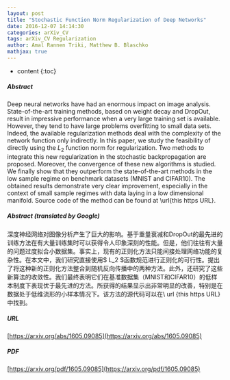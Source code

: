 ```yaml
---
layout: post
title: "Stochastic Function Norm Regularization of Deep Networks"
date: 2016-12-07 14:14:30
categories: arXiv_CV
tags: arXiv_CV Regularization
author: Amal Rannen Triki, Matthew B. Blaschko
mathjax: true
---
```


* content
{:toc}

##### Abstract
Deep neural networks have had an enormous impact on image analysis. State-of-the-art training methods, based on weight decay and DropOut, result in impressive performance when a very large training set is available. However, they tend to have large problems overfitting to small data sets. Indeed, the available regularization methods deal with the complexity of the network function only indirectly. In this paper, we study the feasibility of directly using the $L_2$ function norm for regularization. Two methods to integrate this new regularization in the stochastic backpropagation are proposed. Moreover, the convergence of these new algorithms is studied. We finally show that they outperform the state-of-the-art methods in the low sample regime on benchmark datasets (MNIST and CIFAR10). The obtained results demonstrate very clear improvement, especially in the context of small sample regimes with data laying in a low dimensional manifold. Source code of the method can be found at \url{this https URL}.

##### Abstract (translated by Google)
深度神经网络对图像分析产生了巨大的影响。基于重量衰减和DropOut的最先进的训练方法在有大量训练集时可以获得令人印象深刻的性能。但是，他们往往有大量的问题过度拟合小数据集。事实上，现有的正则化方法只能间接处理网络功能的复杂性。在本文中，我们研究直接使用$ L_2 $函数规范进行正则化的可行性。提出了将这种新的正则化方法整合到随机反向传播中的两种方法。此外，还研究了这些新算法的收敛性。我们最终表明它们在基准数据集（MNIST和CIFAR10）的低样本制度下表现优于最先进的方法。所获得的结果显示出非常明显的改善，特别是在数据处于低维流形的小样本情况下。该方法的源代码可以在\ url {this https URL}中找到。

##### URL
[https://arxiv.org/abs/1605.09085](https://arxiv.org/abs/1605.09085)

##### PDF
[https://arxiv.org/pdf/1605.09085](https://arxiv.org/pdf/1605.09085)

